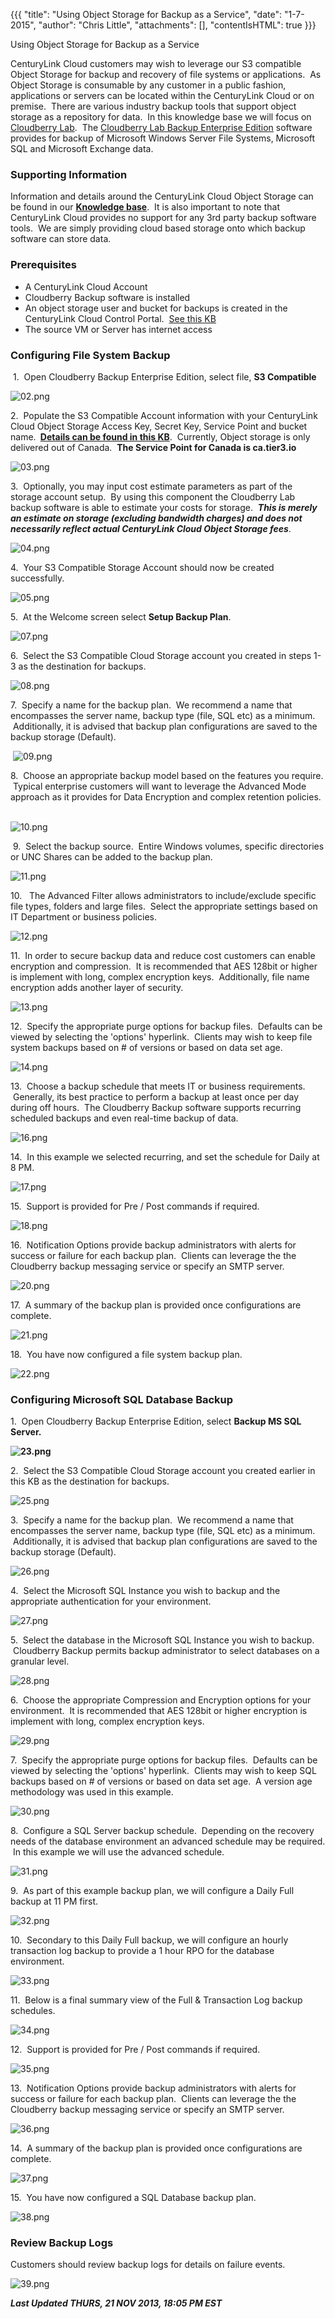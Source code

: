 {{{
  "title": "Using Object Storage for Backup as a Service",
  "date": "1-7-2015",
  "author": "Chris Little",
  "attachments": [],
  "contentIsHTML": true
}}}

Using Object Storage for Backup as a Service
<p>CenturyLink Cloud customers may wish to leverage our S3 compatible Object Storage for backup and recovery of file systems or applications. &nbsp;As Object Storage is consumable by any customer in a public fashion, applications or servers can be located
  within the CenturyLink Cloud or on premise. &nbsp;There are various industry backup tools that support object storage as a repository for data. &nbsp;In this knowledge base we will focus on <a href="http://www.cloudberrylab.com/" target="_blank">Cloudberry Lab</a>.
  &nbsp;The <a href="http://www.cloudberrylab.com/amazon-s3-enterprise-backup.aspx" target="_blank">Cloudberry Lab Backup Enterprise Edition</a> software provides for backup of Microsoft Windows Server File Systems, Microsoft SQL and Microsoft Exchange
  data.</p>
<h3>Supporting Information</h3>
<p>Information and details around the CenturyLink Cloud Object Storage can be found in our <a href="https://t3n.zendesk.com/forums/20789095-Object-Storage" target="_blank"><strong>Knowledge base</strong></a>. &nbsp;It is also important to note that CenturyLink
  Cloud provides no support for any 3rd party backup software tools. &nbsp;We are simply providing cloud based storage onto which backup software can store data. &nbsp;</p>
<h3>Prerequisites</h3>
<ul>
  <li>A CenturyLink Cloud Account</li>
  <li>Cloudberry Backup software is installed</li>
  <li>An object storage user and bucket for backups is created in the CenturyLink Cloud Control Portal. &nbsp;<a href="https://t3n.zendesk.com/entries/21648384-Using-Object-Storage-from-the-Control-Portal" target="_blank">See this KB</a>
  </li>
  <li>The source VM or Server has internet access</li>
</ul>
<h3>Configuring File System Backup</h3>
<p>&nbsp;1. &nbsp;Open Cloudberry Backup Enterprise Edition, select file, <strong>S3 Compatible</strong>
</p>
<p><img src="https://t3n.zendesk.com/attachments/token/cvqc4wrmr9fq7wx/?name=02.png" alt="02.png" />
</p>
<p>2. &nbsp;Populate the S3 Compatible Account information with your CenturyLink Cloud Object Storage Access Key, Secret Key, Service Point and bucket name. <strong>&nbsp;<a href="https://t3n.zendesk.com/entries/21648384-Using-Object-Storage-from-the-Control-Portal" target="_blank">Details can be found in this KB</a></strong>.
  &nbsp;Currently, Object storage is only delivered out of Canada. &nbsp;<strong>The Service Point for Canada is ca.tier3.io</strong>
</p>
<p><img src="https://t3n.zendesk.com/attachments/token/l14ygwoyqczxsrz/?name=03.png" alt="03.png" />
</p>
<p>3. &nbsp;Optionally, you may input cost estimate parameters as part of the storage account setup. &nbsp;By using this component the Cloudberry Lab backup software is able to estimate your costs for storage. &nbsp;<em><strong>This is merely an estimate on storage (excluding bandwidth charges) and does not necessarily reflect actual CenturyLink Cloud Object Storage fees</strong></em>.</p>
<p><img src="https://t3n.zendesk.com/attachments/token/zmjojgg5gsxcrri/?name=04.png" alt="04.png" />
</p>
<p>4. &nbsp;Your S3 Compatible Storage Account should now be created successfully.</p>
<p><img src="https://t3n.zendesk.com/attachments/token/mrknospqnhscwrm/?name=05.png" alt="05.png" />
</p>
<p>5. &nbsp;At the Welcome screen select <strong>Setup Backup Plan</strong>.</p>
<p><img src="https://t3n.zendesk.com/attachments/token/x9d66p7pakhslnd/?name=07.png" alt="07.png" />
</p>
<p>6. &nbsp;Select the S3 Compatible Cloud Storage account you created in steps 1-3 as the destination for backups. &nbsp;</p>
<p><img src="https://t3n.zendesk.com/attachments/token/uufla2ysxuvntqv/?name=08.png" alt="08.png" />
</p>
<p>7. &nbsp;Specify a name for the backup plan. &nbsp;We recommend a name that encompasses the server name, backup type (file, SQL etc) as a minimum. &nbsp;Additionally, it is advised that backup plan configurations are saved to the backup storage (Default).</p>
<p>&nbsp;<img src="https://t3n.zendesk.com/attachments/token/nmkkb8q0vhdhaho/?name=09.png" alt="09.png" />
</p>
<p>8. &nbsp;Choose an appropriate backup model based on the features you require. &nbsp;Typical enterprise customers will want to leverage the Advanced Mode approach as it provides for Data Encryption and complex retention policies. &nbsp;</p>
<p><img src="https://t3n.zendesk.com/attachments/token/pjmigw5sjzlkt1d/?name=10.png" alt="10.png" />
</p>
<p>&nbsp;9. &nbsp;Select the backup source. &nbsp;Entire Windows volumes, specific directories or UNC Shares can be added to the backup plan.</p>
<p><img src="https://t3n.zendesk.com/attachments/token/zjjghut7wzss9q3/?name=11.png" alt="11.png" />
</p>
<p>10. &nbsp; The Advanced Filter allows administrators to include/exclude specific file types, folders and large files. &nbsp;Select the appropriate settings based on IT Department or business policies. &nbsp;</p>
<p><img src="https://t3n.zendesk.com/attachments/token/jetubdi9eksjr5e/?name=12.png" alt="12.png" />
</p>
<p>11. &nbsp;In order to secure backup data and reduce cost customers can enable encryption and compression. &nbsp;It is recommended that AES 128bit or higher is implement with long, complex encryption keys. &nbsp;Additionally, file name encryption adds
  another layer of security. &nbsp;</p>
<p><img src="https://t3n.zendesk.com/attachments/token/76okwjnkgyp1wgm/?name=13.png" alt="13.png" />
</p>
<p>12. &nbsp;Specify the appropriate purge options for backup files. &nbsp;Defaults can be viewed by selecting the 'options' hyperlink. &nbsp;Clients may wish to keep file system backups based on # of versions or based on data set age. &nbsp;</p>
<p><img src="https://t3n.zendesk.com/attachments/token/jz76gmpbwfeiffx/?name=14.png" alt="14.png" />
</p>
<p>13. &nbsp;Choose a backup schedule that meets IT or business requirements. &nbsp;Generally, its best practice to perform a backup at least once per day during off hours. &nbsp;The Cloudberry Backup software supports recurring scheduled backups and even
  real-time backup of data. &nbsp;</p>
<p><img src="https://t3n.zendesk.com/attachments/token/u5svghneoojc74l/?name=16.png" alt="16.png" />
</p>
<p>14. &nbsp;In this example we selected recurring, and set the schedule for Daily at 8 PM. &nbsp;</p>
<p><img src="https://t3n.zendesk.com/attachments/token/d11ye5l3h3gcrhe/?name=17.png" alt="17.png" />
</p>
<p>15. &nbsp;Support is provided for Pre / Post commands if required.</p>
<p><img src="https://t3n.zendesk.com/attachments/token/qhyou8jexzqffmc/?name=18.png" alt="18.png" />
</p>
<p>16. &nbsp;Notification Options provide backup administrators with alerts for success or failure for each backup plan. &nbsp;Clients can leverage the the Cloudberry backup messaging service or specify an SMTP server. &nbsp;</p>
<p><img src="https://t3n.zendesk.com/attachments/token/f7cw5gorcex9vo7/?name=20.png" alt="20.png" />
</p>
<p>17. &nbsp;A summary of the backup plan is provided once configurations are complete. &nbsp;</p>
<p><img src="https://t3n.zendesk.com/attachments/token/3rsdqdqsi53oxtu/?name=21.png" alt="21.png" />
</p>
<p>18. &nbsp;You have now configured a file system backup plan. &nbsp;</p>
<p><img src="https://t3n.zendesk.com/attachments/token/2dn9rc2n34nfmpo/?name=22.png" alt="22.png" />
</p>
<h3>Configuring Microsoft SQL Database Backup</h3>
<p>1. &nbsp;Open Cloudberry Backup Enterprise Edition, select <strong>Backup MS SQL Server.</strong>
</p>
<p><strong><img src="https://t3n.zendesk.com/attachments/token/0cfxjsantz6iomv/?name=23.png" alt="23.png" /></strong>
</p>
<p>2. &nbsp;Select the S3 Compatible Cloud Storage account you created earlier in this KB as the destination for backups.</p>
<p><img src="https://t3n.zendesk.com/attachments/token/lfqh80uj6mt9azs/?name=25.png" alt="25.png" />
</p>
<p>3. &nbsp;Specify a name for the backup plan. &nbsp;We recommend a name that encompasses the server name, backup type (file, SQL etc) as a minimum. &nbsp;Additionally, it is advised that backup plan configurations are saved to the backup storage (Default).</p>
<p><img src="https://t3n.zendesk.com/attachments/token/8tevcdakqzwrvsz/?name=26.png" alt="26.png" />
</p>
<p>4. &nbsp;Select the Microsoft SQL Instance you wish to backup and the appropriate authentication for your environment. &nbsp;</p>
<p><img src="https://t3n.zendesk.com/attachments/token/txqjzjmmmalt0xd/?name=27.png" alt="27.png" />
</p>
<p>5. &nbsp;Select the database in the Microsoft SQL Instance you wish to backup. &nbsp;Cloudberry Backup permits backup administrator to select databases on a granular level. &nbsp;</p>
<p><img src="https://t3n.zendesk.com/attachments/token/bvubhknmyspm4fv/?name=28.png" alt="28.png" />
</p>
<p>6. &nbsp;Choose the appropriate Compression and Encryption options for your environment. &nbsp;It is recommended that AES 128bit or higher encryption is implement with long, complex encryption keys.</p>
<p><img src="https://t3n.zendesk.com/attachments/token/yvip64llazght7o/?name=29.png" alt="29.png" />
</p>
<p>7. &nbsp;Specify the appropriate purge options for backup files. &nbsp;Defaults can be viewed by selecting the 'options' hyperlink. &nbsp;Clients may wish to keep SQL backups based on # of versions or based on data set age. &nbsp;A version age methodology
  was used in this example. &nbsp;</p>
<p><img src="https://t3n.zendesk.com/attachments/token/nd816zhvolfb9cs/?name=30.png" alt="30.png" />
</p>
<p>8. &nbsp;Configure a SQL Server backup schedule. &nbsp;Depending on the recovery needs of the database environment an advanced schedule may be required. &nbsp;In this example we will use the advanced schedule.</p>
<p><img src="https://t3n.zendesk.com/attachments/token/zsdi71int0zc7wg/?name=31.png" alt="31.png" />
</p>
<p>9. &nbsp;As part of this example backup plan, we will configure a Daily Full backup at 11 PM first. &nbsp;</p>
<p><img src="https://t3n.zendesk.com/attachments/token/ims4kmtlvqbi2wr/?name=32.png" alt="32.png" />
</p>
<p>10. &nbsp;Secondary to this Daily Full backup, we will configure an hourly transaction log backup to provide a 1 hour RPO for the database environment. &nbsp;</p>
<p><img src="https://t3n.zendesk.com/attachments/token/xt7qrvdhb1zv75f/?name=33.png" alt="33.png" />
</p>
<p>11. &nbsp;Below is a final summary view of the Full &amp; Transaction Log backup schedules.</p>
<p><img src="https://t3n.zendesk.com/attachments/token/k8pzeit6msdim5m/?name=34.png" alt="34.png" />
</p>
<p>12. &nbsp;Support is provided for Pre / Post commands if required.</p>
<p><img src="https://t3n.zendesk.com/attachments/token/rh75aewwmpqjr3x/?name=35.png" alt="35.png" />
</p>
<p>13. &nbsp;Notification Options provide backup administrators with alerts for success or failure for each backup plan. &nbsp;Clients can leverage the the Cloudberry backup messaging service or specify an SMTP server.</p>
<p><img src="https://t3n.zendesk.com/attachments/token/nggzojenjg1i8yo/?name=36.png" alt="36.png" />
</p>
<p>14. &nbsp;A summary of the backup plan is provided once configurations are complete.&nbsp;</p>
<p><img src="https://t3n.zendesk.com/attachments/token/ych4xu9tcdmsaq8/?name=37.png" alt="37.png" />
</p>
<p>15. &nbsp;You have now configured a SQL Database backup plan.</p>
<p><img src="https://t3n.zendesk.com/attachments/token/fuhdv2coyzbnmur/?name=38.png" alt="38.png" />
</p>
<h3>Review Backup Logs</h3>
<p>Customers should review backup logs for details on failure events. &nbsp;</p>
<p><img src="https://t3n.zendesk.com/attachments/token/cidzwqnx1w4upss/?name=39.png" alt="39.png" />
</p>


<p><em><strong>Last Updated THURS, 21 NOV 2013, 18:05 PM EST</strong></em>
</p>